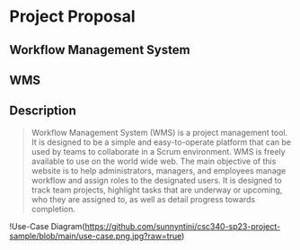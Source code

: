 # Project Proposal

## Workflow Management System

## WMS

## Description 

>Workflow Management System (WMS) is a project management tool. It is designed to
>be a simple and easy-to-operate platform that can be used by teams to collaborate in a
>Scrum environment. WMS is freely available to use on the world wide web. The
>main objective of this website is to help administrators, managers, and employees
>manage workflow and assign roles to the designated users.
> It is designed to track team projects, highlight tasks that are underway or
upcoming, who they are assigned to, as well as detail progress towards completion.


!Use-Case Diagram(https://github.com/sunnyntini/csc340-sp23-project-sample/blob/main/use-case.png.jpg?raw=true)
